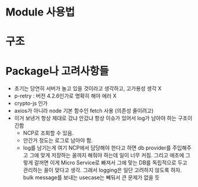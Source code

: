 # Module 사용법

# 구조

# Package나 고려사항들

- 초기는 당연히 서버가 놀고 있을 것이라고 생각하고, 고가용성 생각 X
- p-retry : 버전 4.2.6인가로 명확히 해야 에러 X
- crypto-js 인가
- axios가 아니라 node 기본 함수인 fetch 사용 (의존성 줄이려고)
- 이거 보낸거 항상 제대로 갔냐 안갔냐 항상 이슈가 있어서 log가 남아야 하는 구조이긴함
  - NCP로 조회할 수 있음.
  - 안간거 정도는 로그로 남아야 함.
  - log를 남기는게 여기 NCP에서 담당해야 한다고 하면 db provider를 주입해주고 그에 맞게 저장하는 꼴까지 해줘야 하는데 일이 너무 커짐. 그리고 애초에 그렇게 갈꺼면 이게 Micro Service로 빠져서 그에 맞는 DB를 독립적으로 두고 관리하는 꼴이 맞다고 생각. 그래서 logging은 일단 고려하지 않도록 하자. bulk message를 보내는 usecase는 빼둬서 큰 문제가 없을 듯
